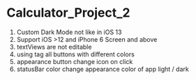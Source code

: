 #  Calculator_Project_2
1. Custom Dark Mode not like in iOS 13
2. Support iOS  >12 and iPhone 6 Screen and above
3. textViews are not editable
4. using tag all buttons with different colors
5. appearance button change icon on click
6. statusBar color change appearance color of app light / dark


